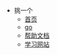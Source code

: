 <!-- _navbar.md -->


* 挑一个
	* [首页](/)
	* [go](/go/)
	* [帮助文档](/help.md)
	* [学习网站](/goodwebsite.md)

